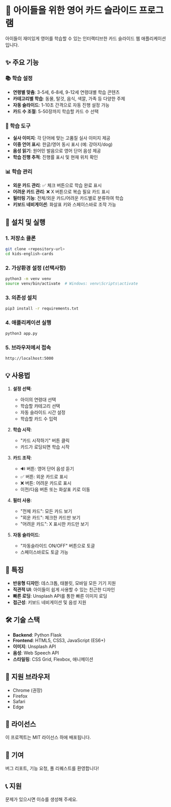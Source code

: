 # 🌟 아이들을 위한 영어 카드 슬라이드 프로그램

아이들이 재미있게 영어를 학습할 수 있는 인터랙티브한 카드 슬라이드 웹 애플리케이션입니다.

## ✨ 주요 기능

### 📚 학습 설정
- **연령별 맞춤**: 3-5세, 6-8세, 9-12세 연령대별 학습 콘텐츠
- **카테고리별 학습**: 동물, 탈것, 음식, 색깔, 가족 등 다양한 주제
- **자동 슬라이드**: 1-10초 간격으로 자동 진행 설정 가능
- **카드 수 조절**: 5-50장까지 학습할 카드 수 선택

### 🎯 학습 도구
- **실사 이미지**: 각 단어에 맞는 고품질 실사 이미지 제공
- **이중 언어 표시**: 한글/영어 동시 표시 (예: 강아지/dog)
- **음성 읽기**: 원어민 발음으로 영어 단어 음성 제공
- **학습 진행 추적**: 진행률 표시 및 현재 위치 확인

### 📊 학습 관리
- **외운 카드 관리**: ✅ 체크 버튼으로 학습 완료 표시
- **어려운 카드 관리**: ❌ X 버튼으로 복습 필요 카드 표시
- **필터링 기능**: 전체/외운 카드/어려운 카드별로 분류하여 학습
- **키보드 네비게이션**: 화살표 키와 스페이스바로 조작 가능

## 🚀 설치 및 실행

### 1. 저장소 클론
```bash
git clone <repository-url>
cd kids-english-cards
```

### 2. 가상환경 설정 (선택사항)
```bash
python3 -m venv venv
source venv/bin/activate  # Windows: venv\Scripts\activate
```

### 3. 의존성 설치
```bash
pip3 install -r requirements.txt
```

### 4. 애플리케이션 실행
```bash
python3 app.py
```

### 5. 브라우저에서 접속
```
http://localhost:5000
```

## 💡 사용법

1. **설정 선택**: 
   - 아이의 연령대 선택
   - 학습할 카테고리 선택 
   - 자동 슬라이드 시간 설정
   - 학습할 카드 수 입력

2. **학습 시작**:
   - "카드 시작하기" 버튼 클릭
   - 카드가 로딩되면 학습 시작

3. **카드 조작**:
   - 🔊 버튼: 영어 단어 음성 듣기
   - ✅ 버튼: 외운 카드로 표시
   - ❌ 버튼: 어려운 카드로 표시
   - 이전/다음 버튼 또는 화살표 키로 이동

4. **필터 사용**:
   - "전체 카드": 모든 카드 보기
   - "외운 카드": 체크한 카드만 보기
   - "어려운 카드": X 표시한 카드만 보기

5. **자동 슬라이드**:
   - "자동슬라이드 ON/OFF" 버튼으로 토글
   - 스페이스바로도 토글 가능

## 🎨 특징

- **반응형 디자인**: 데스크톱, 태블릿, 모바일 모든 기기 지원
- **직관적 UI**: 아이들이 쉽게 사용할 수 있는 친근한 디자인
- **빠른 로딩**: Unsplash API를 통한 빠른 이미지 로딩
- **접근성**: 키보드 네비게이션 및 음성 지원

## 🛠 기술 스택

- **Backend**: Python Flask
- **Frontend**: HTML5, CSS3, JavaScript (ES6+)
- **이미지**: Unsplash API
- **음성**: Web Speech API
- **스타일링**: CSS Grid, Flexbox, 애니메이션

## 📱 지원 브라우저

- Chrome (권장)
- Firefox
- Safari
- Edge

## 📝 라이선스

이 프로젝트는 MIT 라이선스 하에 배포됩니다.

## 🤝 기여

버그 리포트, 기능 요청, 풀 리퀘스트를 환영합니다!

## 📞 지원

문제가 있으시면 이슈를 생성해 주세요.
